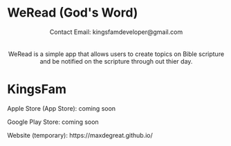 # WeRead (God's Word)

<p align="center">
  Contact Email: kingsfamdeveloper@gmail.com
  <br>
  <br>
  <br>
  WeRead is a simple app that allows users to create topics on Bible scripture and be notified on the scripture through out thier day.
</p>

# KingsFam 
  
<p> Apple Store (App Store): coming soon  </p>

<p> Google Play Store: coming soon  </p>

<p> Website (temporary):  https://maxdegreat.github.io/ </p>  
